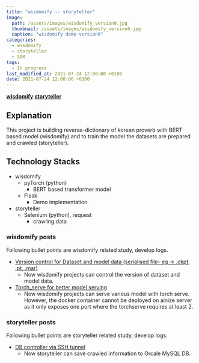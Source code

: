 ```yaml
---
title: "wisdomify -- storyteller"
image: 
  path: /assets/images/wisdomify_version0.jpg
  thumbnail: /assets/images/wisdomify_version0.jpg
  caption: "wisdomify demo version0"
categories: 
  - wisdomify
  - storyteller
  - SGM
tags:
  - In progress
last_modified_at: 2021-07-24 12:00:00 +0100
date: 2021-07-24 12:00:00 +0100
---
```


[**wisdomify**](https://github.com/eubinecto/wisdomify)
[**storyteller**](https://github.com/ArtemisDicoTiar/storyteller)

## Explanation

This project is building reverse-dictionary of korean proverb with BERT based model (wisdomify) and to train the model the datasets are prepared and crawled (storyteller).

## Technology Stacks

* wisdomify
  * pyTorch (python)
    * BERT based transformer model
  * Flask
    * Demo implementation
* storyteller
  * Selenium (python), request
    * crawling data

### wisdomify posts

Following bullet points are wisdomify related study, develop logs.

* [Version control for Dataset and model data (serialised file- eg → .ckpt, .pt, .mar)](https://github.com/eubinecto/wisdomify/issues/33)
  * Now wisdomify projects can control the version of dataset and model data.
* [Torch_serve for better model serving](https://github.com/eubinecto/wisdomify/issues/31)
  * Now wisdomify projects can serve various model with torch serve. However, the docker container cannot be deployed on ainize server as it only exposes one port where the torchserve requires at least 2.

### storyteller posts

Following bullet points are storyteller related study, develop logs.

* [DB controller via SSH tunnel](https://artemisdicotiar.github.io/cloud%20server/storyteller/2021/07/27/orcaleDB-python-controller.html)
  * Now storyteller can save crawled information to Orcale MySQL DB.
